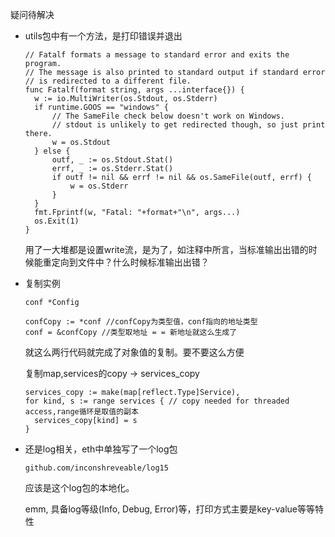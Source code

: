疑问待解决

+ utils包中有一个方法，是打印错误并退出

  ```
  // Fatalf formats a message to standard error and exits the program.
  // The message is also printed to standard output if standard error
  // is redirected to a different file.
  func Fatalf(format string, args ...interface{}) {
  	w := io.MultiWriter(os.Stdout, os.Stderr)
  	if runtime.GOOS == "windows" {
  		// The SameFile check below doesn't work on Windows.
  		// stdout is unlikely to get redirected though, so just print there.
  		w = os.Stdout
  	} else {
  		outf, _ := os.Stdout.Stat()
  		errf, _ := os.Stderr.Stat()
  		if outf != nil && errf != nil && os.SameFile(outf, errf) {
  			w = os.Stderr
  		}
  	}
  	fmt.Fprintf(w, "Fatal: "+format+"\n", args...)
  	os.Exit(1)
  }
  ```

  用了一大堆都是设置write流，是为了，如注释中所言，当标准输出出错的时候能重定向到文件中？什么时候标准输出出错？

+ 复制实例

  ```
  conf *Config

  confCopy := *conf //confCopy为类型值，conf指向的地址类型
  conf = &confCopy //类型取地址 = = 新地址就这么生成了
  ```

  就这么两行代码就完成了对象值的复制。要不要这么方便

  复制map,services的copy -> services_copy

  ```
  services_copy := make(map[reflect.Type]Service),
  for kind, s := range services { // copy needed for threaded access,range循环是取值的副本
  	services_copy[kind] = s   
  }
  ```

+ 还是log相关，eth中单独写了一个log包

  ```
  github.com/inconshreveable/log15
  ```

  应该是这个log包的本地化。

  emm,  具备log等级(Info, Debug, Error)等，打印方式主要是key-value等等特性

  ​



